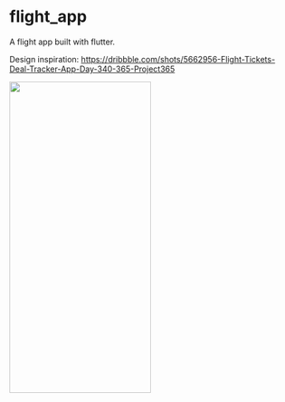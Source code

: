 # flight_app

A flight app built with flutter.

Design inspiration: https://dribbble.com/shots/5662956-Flight-Tickets-Deal-Tracker-App-Day-340-365-Project365


<img src="https://user-images.githubusercontent.com/44390350/112883776-3c9c6300-90be-11eb-98d1-ba5bdcf68533.gif" width="250" height="550"/>
